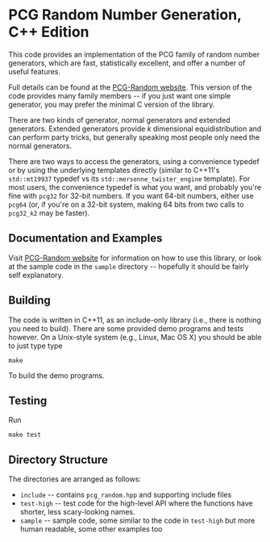 # PCG Random Number Generation, C++ Edition

[PCG-Random website]: http://www.pcg-random.org

This code provides an implementation of the PCG family of random number
generators, which are fast, statistically excellent, and offer a number of
useful features.

Full details can be found at the [PCG-Random website].  This version
of the code provides many family members -- if you just want one
simple generator, you may prefer the minimal C version of the library.

There are two kinds of generator, normal generators and extended generators.
Extended generators provide *k* dimensional equidistribution and can perform
party tricks, but generally speaking most people only need the normal
generators.

There are two ways to access the generators, using a convenience typedef
or by using the underlying templates directly (similar to C++11's `std::mt19937` typedef vs its `std::mersenne_twister_engine` template).  For most users, the convenience typedef is what you want, and probably you're fine with `pcg32` for 32-bit numbers.  If you want 64-bit numbers, either use `pcg64` (or, if you're on a 32-bit system, making 64 bits from two calls to `pcg32_k2` may be faster).

## Documentation and Examples

Visit [PCG-Random website] for information on how to use this library, or look
at the sample code in the `sample` directory -- hopefully it should be fairly
self explanatory.

## Building

The code is written in C++11, as an include-only library (i.e., there is
nothing you need to build).  There are some provided demo programs and tests
however.  On a Unix-style system (e.g., Linux, Mac OS X) you should be able
to just type type

    make

To build the demo programs.

## Testing

Run

    make test

## Directory Structure

The directories are arranged as follows:

* `include` -- contains `pcg_random.hpp` and supporting include files
* `test-high` -- test code for the high-level API where the functions have
  shorter, less scary-looking names.
* `sample` -- sample code, some similar to the code in `test-high` but more 
  human readable, some other examples too
